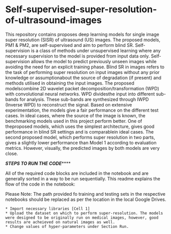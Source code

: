 # Self-supervised-super-resolution-of-ultrasound-images

This repository contains proposes deep learning models for single image super resolution (SISR) of ultrasound (US) images. The proposed models, PM1 & PM2, are self-supervised and aim to perform blind SR. Self-supervision is a class of methods under unsupervised learning where any necessary supervision to the model is provided from input data only. Self-supervision allows the model to predict previously unseen images while avoiding the need for an explicit training phase. Blind SR in images refers to the task of performing super resolution on input images without any prior knowledge or assumptionabout the source of degradation (if present) and methods utilised in obtaining the input images. The proposed modelscombine 2D wavelet packet decomposition/transformation (WPD) with convolutional neural networks. WPD dividesthe input into different sub-bands for analysis.  These sub-bands are synthesized through IWPD (Inverse WPD) to reconstruct the signal. Based on extensive experimentation, the models give a fair performance on the different test cases. In ideal cases, where the source of the image is known, the benchmarking models used in this project perform better. One of theproposed models, which uses the simplest architecture, gives good performance in blind SR settings and is comparablein ideal cases.  The second proposed model, which performs super resolution in two parts, gives a slightly lower performance than Model 1 according to evaluation metrics. However, visually, the predicted images by both models are very close.

*****STEPS TO RUN THE CODE*********

All of the required code blocks are included in the notebook and are generally sorted in a way to be run 
sequentially. This readme explains the flow of the code in the notebook:

Please Note: The path provided fo training and testing sets in the respective notebooks should be replaced as per the location in the local Google Drives.


	* Import necessary libraries [Cell 1]
	* Upload the dataset on which to perform super-resolution. The models were designed to be originally run on medical images, however, good results are acheieved on natural images as well.
  	* Change values of hyper-parameters under Section Run.

